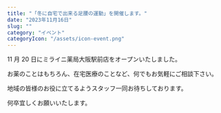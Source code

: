 ```yaml
---
title: "「冬に自宅で出来る足腰の運動」を開催します。"
date: "2023年11月16日"
slug: ""
category: "イベント"
categoryIcon: "/assets/icon-event.png"
---
```


11 月 20 日にミライニ薬局大阪駅前店をオープンいたしました。

お薬のことはもちろん、在宅医療のことなど、何でもお気軽にご相談下さい。

地域の皆様のお役に立てるようスタッフ一同お待ちしております。

何卒宜しくお願いいたします。
